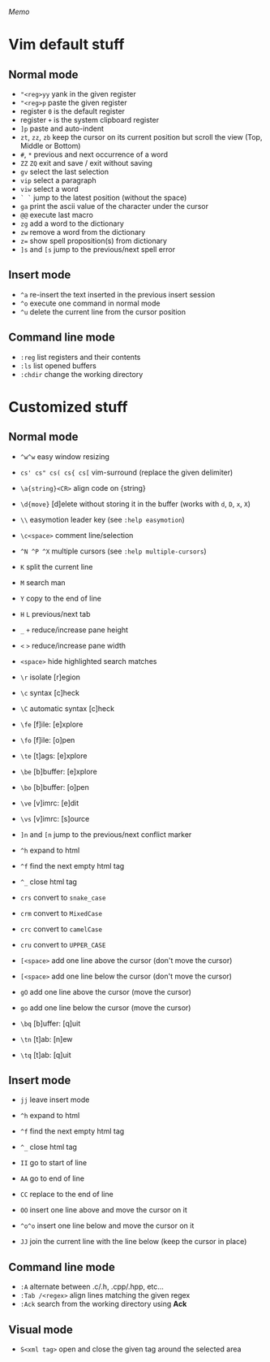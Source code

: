 _Memo_

# Vim default stuff

## Normal mode

- `"<reg>yy` yank in the given register
- `"<reg>p` paste the given register
- register `0` is the default register
- register `+` is the system clipboard register
- `]p` paste and auto-indent
- `zt`, `zz`, `zb` keep the cursor on its current position but scroll the view (Top, Middle or Bottom)
- `#`, `*` previous and next occurrence of a word
- `ZZ` `ZQ` exit and save / exit without saving
- `gv` select the last selection
- `vip` select a paragraph
- `viw` select a word
- `` ` ` `` jump to the latest position (without the space)
- `ga` print the ascii value of the character under the cursor
- `@@` execute last macro
- `zg` add a word to the dictionary
- `zw` remove a word from the dictionary
- `z=` show spell proposition(s) from dictionary
- `]s` and `[s` jump to the previous/next spell error

## Insert mode

- `^a` re-insert the text inserted in the previous insert session
- `^o` execute one command in normal mode
- `^u` delete the current line from the cursor position

## Command line mode

- `:reg` list registers and their contents
- `:ls` list opened buffers
- `:chdir` change the working directory

# Customized stuff

## Normal mode

- `^w^w` easy window resizing

- `cs' cs" cs( cs{ cs[` vim-surround (replace the given delimiter)
- `\a{string}<CR>` align code on {string}
- `\d{move}` [d]elete without storing it in the buffer (works with `d`, `D`, `x`, `X`)
- `\\` easymotion leader key (see `:help easymotion`)
- `\c<space>` comment line/selection
- `^N ^P ^X` multiple cursors (see `:help multiple-cursors`)
- `K` split the current line
- `M` search man
- `Y` copy to the end of line

- `H` `L` previous/next tab
- `_` `+` reduce/increase pane height
- `<` `>` reduce/increase pane width
- `<space>` hide highlighted search matches
- `\r` isolate [r]egion

- `\c` syntax [c]heck
- `\C` automatic syntax [c]heck

- `\fe` [f]ile: [e]xplore
- `\fo` [f]ile: [o]pen

- `\te` [t]ags: [e]xplore

- `\be` [b]buffer: [e]xplore
- `\bo` [b]buffer: [o]pen

- `\ve` [v]imrc: [e]dit
- `\vs` [v]imrc: [s]ource

- `]n` and `[n` jump to the previous/next conflict marker

- `^h` expand to html
- `^f` find the next empty html tag
- `^_` close html tag

- `crs` convert to `snake_case`
- `crm` convert to `MixedCase`
- `crc` convert to `camelCase`
- `cru` convert to `UPPER_CASE`

- `[<space>` add one line above the cursor (don't move the cursor)
- `[<space>` add one line below the cursor (don't move the cursor)
- `gO` add one line above the cursor (move the cursor)
- `go` add one line below the cursor (move the cursor)

- `\bq` [b]uffer: [q]uit
- `\tn` [t]ab: [n]ew
- `\tq` [t]ab: [q]uit

## Insert mode

- `jj` leave insert mode
- `^h` expand to html
- `^f` find the next empty html tag
- `^_` close html tag

- `II` go to start of line
- `AA` go to end of line
- `CC` replace to the end of line
- `OO` insert one line above and move the cursor on it
- `^o^o` insert one line below and move the cursor on it
- `JJ` join the current line with the line below (keep the cursor in place)

## Command line mode

- `:A` alternate between .c/.h, .cpp/.hpp, etc...
- `:Tab /<regex>` align lines matching the given regex
- `:Ack` search from the working directory using **Ack**

## Visual mode

- `S<xml tag>` open and close the given tag around the selected area
